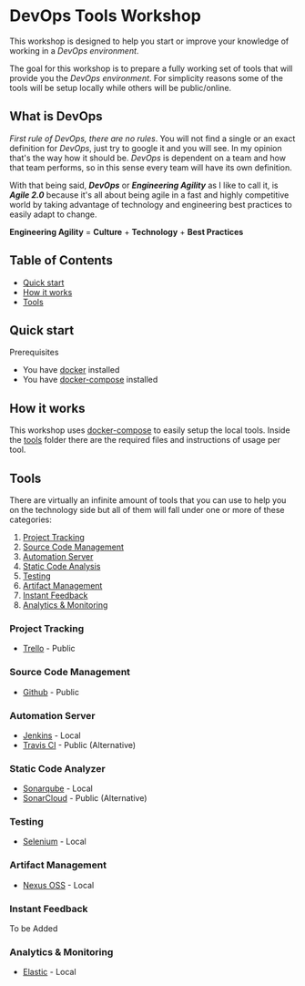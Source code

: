 # DevOps Tools Workshop

This workshop is designed to help you start or improve your knowledge of working in a *DevOps environment*. 

The goal for this workshop is to prepare a fully working set of tools that will provide you the *DevOps environment*. For simplicity reasons some of the tools will be setup locally while others will be public/online.

## What is DevOps

*First rule of DevOps, there are no rules*. You will not find a single or an exact definition for *DevOps*, just try to google it and you will see. In my opinion that's the way how it should be. *DevOps* is dependent on a team and how that team performs, so in this sense every team will have its own definition.

With that being said, ***DevOps*** or ***Engineering Agility*** as I like to call it, is ***Agile 2.0*** because it's all about being agile in a fast and highly competitive world by taking advantage of technology and engineering best practices to easily adapt to change.

**Engineering Agility** = **Culture** + **Technology** + **Best Practices**

## Table of Contents

* [Quick start](#quick-start)
* [How it works](#how-it-works)
* [Tools](#tools)

## Quick start

Prerequisites

* You have [docker](https://www.docker.com/) installed
* You have [docker-compose](https://docs.docker.com/compose/) installed


## How it works

This workshop uses [docker-compose](https://docs.docker.com/compose/) to easily setup the local tools. Inside the [tools]() folder there are the required files and instructions of usage per tool.


## Tools

There are virtually an infinite amount of tools that you can use to help you on the technology side but all of them will fall under one or more of these categories:

1. [Project Tracking](#project-tracking)
2. [Source Code Management](#source-code-management)
3. [Automation Server](#automation-server)
4. [Static Code Analysis](#static-code-analysis)
5. [Testing](#testing)
6. [Artifact Management](#artifact-management)
7. [Instant Feedback](#instant-feedback)
8. [Analytics & Monitoring](#analytics--monitoring)


### Project Tracking

* [Trello](https://trello.com/) - Public

### Source Code Management

* [Github](https://github.com/) - Public

### Automation Server

* [Jenkins](https://jenkins.io/) - Local
* [Travis CI](https://travis-ci.org/) - Public (Alternative)

### Static Code Analyzer

* [Sonarqube](https://www.sonarqube.org/) - Local
* [SonarCloud](https://sonarcloud.io/) - Public (Alternative)

### Testing

* [Selenium](http://www.seleniumhq.org/) - Local

### Artifact Management

* [Nexus OSS](https://www.sonatype.com/nexus-repository-oss) - Local

### Instant Feedback

To be Added

### Analytics & Monitoring

* [Elastic](https://www.elastic.co/products) - Local